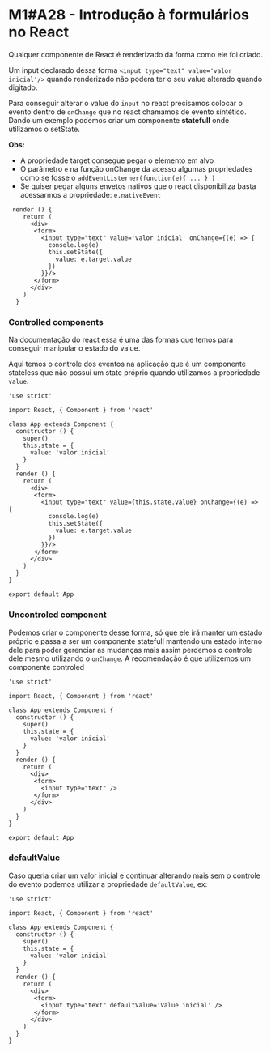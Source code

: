# M1#A28 - Introdução à formulários no React

Qualquer componente de React é renderizado da forma como ele foi criado.

Um input declarado dessa forma `<input type="text" value='valor inicial'/>` quando renderizado não podera ter o seu value alterado quando digitado.

Para conseguir alterar o value do `input` no react precisamos colocar o evento dentro de `onChange` que no react chamamos de evento sintético. Dando um exemplo podemos criar um componente **statefull** onde utilizamos o setState.

**Obs:**

- A propriedade target consegue pegar o elemento em alvo
- O parâmetro `e` na função onChange da acesso algumas propriedades como se fosse o `addEventListerner(function(e){ ... } )`
- Se quiser pegar alguns envetos nativos que o react disponibiliza basta acessarmos a propriedade: `e.nativeEvent`


```
 render () {
    return (
      <div>
       <form>
         <input type="text" value='valor inicial' onChange={(e) => {
           console.log(e)
           this.setState({
             value: e.target.value
           })
         }}/>
       </form>
      </div>
    )
  }
```

### Controlled components

Na documentação do react essa é uma das formas que temos para conseguir manipular o estado do value.

Aqui temos o controle dos eventos na aplicação que é um componente stateless que não possui um state próprio quando utilizamos a propriedade `value`.

```
'use strict'

import React, { Component } from 'react'

class App extends Component {
  constructor () {
    super()
    this.state = {
      value: 'valor inicial'
    }
  }
  render () {
    return (
      <div>
       <form>
         <input type="text" value={this.state.value} onChange={(e) => {
           console.log(e)
           this.setState({
             value: e.target.value
           })
         }}/>
       </form>
      </div>
    )
  }
}

export default App
```

### Uncontroled component
Podemos criar o componente desse forma, só que ele irá manter um estado próprio e passa a ser um componente statefull mantendo um estado interno dele para poder gerenciar as mudanças mais assim perdemos o controle dele mesmo utilizando o `onChange`. A recomendação é que utilizemos um componente controled

```
'use strict'

import React, { Component } from 'react'

class App extends Component {
  constructor () {
    super()
    this.state = {
      value: 'valor inicial'
    }
  }
  render () {
    return (
      <div>
       <form>
         <input type="text" />
       </form>
      </div>
    )
  }
}

export default App
```

### defaultValue
Caso queria criar um valor inicial e continuar alterando mais sem o controle do evento podemos utilizar a propriedade `defaultValue`, ex:

```
'use strict'

import React, { Component } from 'react'

class App extends Component {
  constructor () {
    super()
    this.state = {
      value: 'valor inicial'
    }
  }
  render () {
    return (
      <div>
       <form>
         <input type="text" defaultValue='Value inicial' />
       </form>
      </div>
    )
  }
}

```

